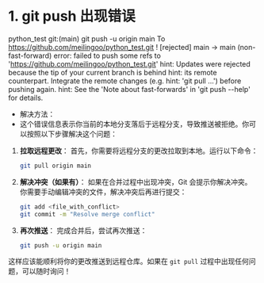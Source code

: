 # 1. git push 出现错误
python_test git:(main) git push -u origin main
To https://github.com/meilingoo/python_test.git
 ! [rejected]        main -> main (non-fast-forward)
error: failed to push some refs to 'https://github.com/meilingoo/python_test.git'
hint: Updates were rejected because the tip of your current branch is behind
hint: its remote counterpart. Integrate the remote changes (e.g.
hint: 'git pull ...') before pushing again.
hint: See the 'Note about fast-forwards' in 'git push --help' for details.

- 解决方法：
- 这个错误信息表示你当前的本地分支落后于远程分支，导致推送被拒绝。你可以按照以下步骤解决这个问题：

1. **拉取远程更改**：
   首先，你需要将远程分支的更改拉取到本地。运行以下命令：

   ```bash
   git pull origin main
   ```

2. **解决冲突（如果有）**：
   如果在合并过程中出现冲突，Git 会提示你解决冲突。你需要手动编辑冲突的文件，解决冲突后再进行提交：

   ```bash
   git add <file_with_conflict>
   git commit -m "Resolve merge conflict"
   ```

3. **再次推送**：
   完成合并后，尝试再次推送：

   ```bash
   git push -u origin main
   ```

这样应该能顺利将你的更改推送到远程仓库。如果在 `git pull` 过程中出现任何问题，可以随时询问！
